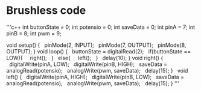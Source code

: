 # Brushless code 
'''c++
int buttonState = 0;
int potensio = 0;
int saveData = 0;
int pinA = 7;
int pinB = 8;
int pwm = 9;

void setup()
{
  pinMode(2, INPUT);
  pinMode(7, OUTPUT);
  pinMode(8, OUTPUT);
}
void loop()
{
  buttonState = digitalRead(2);
  if(buttonState == LOW){
    right();
  }
  else{
    left();
  }
  delay(10);
}
void right()
{
  digitalWrite(pinA, LOW);
  digitalWrite(pinB, HIGH);
  saveData = analogRead(potensio);
  analogWrite(pwm, saveData);
  delay(15);
}
  void left()
{
  digitalWrite(pinA, HIGH);
  digitalWrite(pinB, LOW);
  saveData = analogRead(potensio);
  analogWrite(pwm, saveData);
  delay(15);
}
'''
